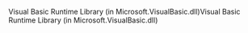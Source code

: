 <span data-ttu-id="8b357-101">Visual Basic Runtime Library (in Microsoft.VisualBasic.dll)</span><span class="sxs-lookup"><span data-stu-id="8b357-101">Visual Basic Runtime Library (in Microsoft.VisualBasic.dll)</span></span>